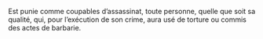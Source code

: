 Est punie comme coupables d’assassinat, toute personne, quelle que soit sa qualité, qui, pour l’exécution de son crime, aura usé de torture ou commis des actes de barbarie.